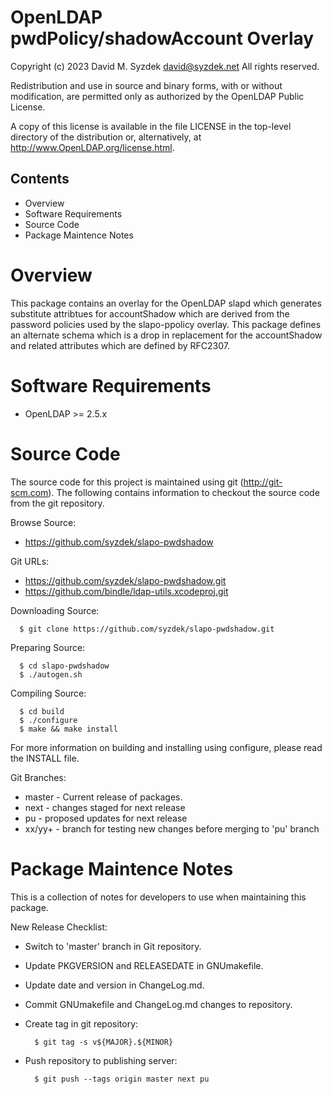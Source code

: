 

OpenLDAP pwdPolicy/shadowAccount Overlay
========================================

Copyright (c) 2023 David M. Syzdek <david@syzdek.net>
All rights reserved.

Redistribution and use in source and binary forms, with or without
modification, are permitted only as authorized by the OpenLDAP
Public License.

A copy of this license is available in the file LICENSE in the
top-level directory of the distribution or, alternatively, at
<http://www.OpenLDAP.org/license.html>.


Contents
--------

   * Overview
   * Software Requirements
   * Source Code
   * Package Maintence Notes


Overview
==========

This package contains an overlay for the OpenLDAP slapd which generates
substitute attribtues for accountShadow which are derived from  the password
policies used by the slapo-ppolicy overlay. This package defines an alternate
schema which is a drop in replacement for the accountShadow and related
attributes which are defined by RFC2307.


Software Requirements
=====================

   * OpenLDAP >= 2.5.x


Source Code
===========

The source code for this project is maintained using git
(http://git-scm.com).  The following contains information to checkout the
source code from the git repository.

Browse Source:

   * https://github.com/syzdek/slapo-pwdshadow

Git URLs:

   * https://github.com/syzdek/slapo-pwdshadow.git
   * https://github.com/bindle/ldap-utils.xcodeproj.git

Downloading Source:

      $ git clone https://github.com/syzdek/slapo-pwdshadow.git

Preparing Source:

      $ cd slapo-pwdshadow
      $ ./autogen.sh

Compiling Source:

      $ cd build
      $ ./configure
      $ make && make install

For more information on building and installing using configure, please
read the INSTALL file.

Git Branches:

   * master - Current release of packages.
   * next   - changes staged for next release
   * pu     - proposed updates for next release
   * xx/yy+ - branch for testing new changes before merging to 'pu' branch


Package Maintence Notes
=======================

This is a collection of notes for developers to use when maintaining this
package.

New Release Checklist:

   - Switch to 'master' branch in Git repository.
   - Update PKGVERSION and RELEASEDATE in GNUmakefile.
   - Update date and version in ChangeLog.md.
   - Commit GNUmakefile and ChangeLog.md changes to repository.
   - Create tag in git repository:

           $ git tag -s v${MAJOR}.${MINOR}

   - Push repository to publishing server:

           $ git push --tags origin master next pu

